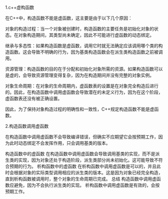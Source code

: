 1.c++虚构函数

在C++中，构造函数不能是虚函数，这主要是由于以下几个原因：

对象的构造过程：当一个对象被创建时，构造函数的主要任务是初始化对象的状态。在对象构造期间，其类型尚未确定，因此不可能进行虚函数的动态绑定。

继承与多态性：如果构造函数是虚函数，调用它时就无法确定应该调用哪个类的构造函数。这会导致不明确的行为，因为基类构造函数会在派生类构造函数之前被调用。

资源管理：构造函数的目的在于分配和初始化对象所需的资源。如果构造函数可以是虚的，会导致资源管理变得复杂，因为在构造期间并没有完整的对象实例。

对象生命周期：在对象的生命周期内，虚函数表的设置是在对象完全构造后进行的。因此，在构造函数中调用虚函数会导致潜在的未定义行为，因为在这个阶段，虚函数表还没有被正确设置。

因此，为了保持对象构造过程的明确性和一致性，C++规定构造函数不能是虚函数。

2.构造函数调用虚函数

在构造函数中调用虚函数不会导致编译错误，但确实不应期望它会按预期工作，因为此时动态绑定不会发挥作用，只会调用基类的版本。

构造函数中的虚函数
在构造函数中调用虚函数会导致调用基类的实现，而不是派生类的实现，因为对象还处于构造阶段，派生类部分尚未初始化。这可能导致不符合预期的行为。
析构函数中的虚函数
在析构函数中调用虚函数是可以的，并且此时会根据对象的实际类型调用相应的派生类的版本。这是因为对象已经完全构造，直到析构函数被调用时，整个对象的生命周期已完成。
总结
构造函数中调用虚函数应避免，因为不会执行派生类的实现。
析构函数中调用虚函数是有效的，会按预期工作。

